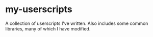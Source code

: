 # my-userscripts
A collection of userscripts I've written.  Also includes some common libraries, many of which I have modified.
